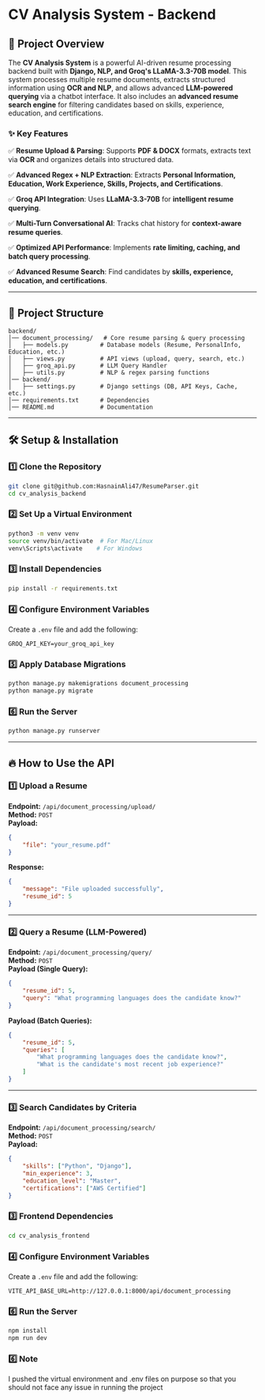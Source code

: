# CV Analysis System - Backend

## 🚀 Project Overview
The **CV Analysis System** is a powerful AI-driven resume processing backend built with **Django, NLP, and Groq's LLaMA-3.3-70B model**. This system processes multiple resume documents, extracts structured information using **OCR and NLP**, and allows advanced **LLM-powered querying** via a chatbot interface. It also includes an **advanced resume search engine** for filtering candidates based on skills, experience, education, and certifications.

### ✨ **Key Features**
✅ **Resume Upload & Parsing**: Supports **PDF & DOCX** formats, extracts text via **OCR** and organizes details into structured data.

✅ **Advanced Regex + NLP Extraction**: Extracts **Personal Information, Education, Work Experience, Skills, Projects, and Certifications**.

✅ **Groq API Integration**: Uses **LLaMA-3.3-70B** for **intelligent resume querying**.

✅ **Multi-Turn Conversational AI**: Tracks chat history for **context-aware resume queries**.

✅ **Optimized API Performance**: Implements **rate limiting, caching, and batch query processing**.

✅ **Advanced Resume Search**: Find candidates by **skills, experience, education, and certifications**.

---

## 📂 **Project Structure**
```
backend/
│── document_processing/   # Core resume parsing & query processing
│   ├── models.py         # Database models (Resume, PersonalInfo, Education, etc.)
│   ├── views.py          # API views (upload, query, search, etc.)
│   ├── groq_api.py       # LLM Query Handler
│   ├── utils.py          # NLP & regex parsing functions
│── backend/
│   ├── settings.py       # Django settings (DB, API Keys, Cache, etc.)
│── requirements.txt      # Dependencies
│── README.md             # Documentation
```

---

## 🛠 **Setup & Installation**
### **1️⃣ Clone the Repository**
```bash
git clone git@github.com:HasnainAli47/ResumeParser.git
cd cv_analysis_backend
```

### **2️⃣ Set Up a Virtual Environment**
```bash
python3 -m venv venv
source venv/bin/activate  # For Mac/Linux
venv\Scripts\activate    # For Windows
```

### **3️⃣ Install Dependencies**
```bash
pip install -r requirements.txt
```

### **4️⃣ Configure Environment Variables**
Create a `.env` file and add the following:
```env
GROQ_API_KEY=your_groq_api_key
```

### **5️⃣ Apply Database Migrations**
```bash
python manage.py makemigrations document_processing
python manage.py migrate
```

### **6️⃣ Run the Server**
```bash
python manage.py runserver
```

---

## 🔥 **How to Use the API**
### **1️⃣ Upload a Resume**
**Endpoint:** `/api/document_processing/upload/`  
**Method:** `POST`  
**Payload:**
```json
{
    "file": "your_resume.pdf"
}
```
**Response:**
```json
{
    "message": "File uploaded successfully",
    "resume_id": 5
}
```

---

### **2️⃣ Query a Resume (LLM-Powered)**
**Endpoint:** `/api/document_processing/query/`  
**Method:** `POST`  
**Payload (Single Query):**
```json
{
    "resume_id": 5,
    "query": "What programming languages does the candidate know?"
}
```
**Payload (Batch Queries):**
```json
{
    "resume_id": 5,
    "queries": [
        "What programming languages does the candidate know?",
        "What is the candidate's most recent job experience?"
    ]
}
```

---

### **3️⃣ Search Candidates by Criteria**
**Endpoint:** `/api/document_processing/search/`  
**Method:** `POST`  
**Payload:**
```json
{
    "skills": ["Python", "Django"],
    "min_experience": 3,
    "education_level": "Master",
    "certifications": ["AWS Certified"]
}
```



### **3️⃣ Frontend Dependencies**
```bash
cd cv_analysis_frontend
```

### **4️⃣ Configure Environment Variables**
Create a `.env` file and add the following:
```env
VITE_API_BASE_URL=http://127.0.0.1:8000/api/document_processing
```

### **6️⃣ Run the Server**
```bash
npm install
npm run dev
```

### **6️⃣ Note**
I pushed the virtual environment and .env files on purpose so that you should not face any issue in running the project